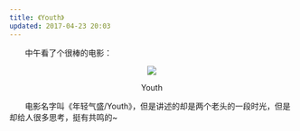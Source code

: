 ```yaml
---
title: 《Youth》
updated: 2017-04-23 20:03
---
```


&#160; &#160; &#160; &#160;中午看了个很棒的电影：

<div align="center">
	<figure>
		<img src="http://onuaw20p3.bkt.clouddn.com/post-mt-youth.png">
	</figure>
	<figcaption>Youth</figcaption>
</div>

&#160; &#160; &#160; &#160;电影名字叫《年轻气盛/Youth》，但是讲述的却是两个老头的一段时光，但是却给人很多思考，挺有共鸣的~